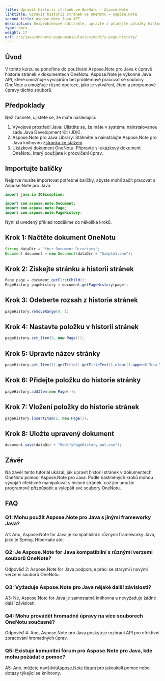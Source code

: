 ```yaml
---
title: Upravit historii stránek ve OneNotu – Aspose.Note
linktitle: Upravit historii stránek ve OneNotu – Aspose.Note
second_title: Aspose.Note Java API
description: Bezproblémově odstraňte, upravte a přidejte položky historie stránek! Podrobný průvodce a kód pro zvládnutí OneNotu pomocí Aspose.Note. #OneNote #Java #Aspose
type: docs
weight: 17
url: /cs/java/onenote-page-manipulation/modify-page-history/
---
```

## Úvod

V tomto kurzu se ponoříme do používání Aspose.Note pro Java k úpravě historie stránek v dokumentech OneNotu. Aspose.Note je výkonné Java API, které umožňuje vývojářům bezproblémově pracovat se soubory OneNote a umožňuje různé operace, jako je vytváření, čtení a programové úpravy těchto souborů.

## Předpoklady

Než začnete, ujistěte se, že máte následující:

1. Vývojové prostředí Java: Ujistěte se, že máte v systému nainstalovanou sadu Java Development Kit (JDK).
2.  Aspose.Note pro Java Library: Stáhněte a nainstalujte Aspose.Note pro Java knihovnu z[stránka ke stažení](https://releases.aspose.com/note/java/).
3. Ukázkový dokument OneNotu: Připravte si ukázkový dokument OneNotu, který použijete k procvičení úprav.

## Importujte balíčky

Nejprve musíte importovat potřebné balíčky, abyste mohli začít pracovat s Aspose.Note pro Java.

```java
import java.io.IOException;

import com.aspose.note.Document;
import com.aspose.note.Page;
import com.aspose.note.PageHistory;
```

Nyní si uvedený příklad rozdělíme do několika kroků.

## Krok 1: Načtěte dokument OneNotu

```java
String dataDir = "Your Document Directory";
Document document = new Document(dataDir + "Sample1.one");
```

## Krok 2: Získejte stránku a historii stránek

```java
Page page = document.getFirstChild();
PageHistory pageHistory = document.getPageHistory(page);
```

## Krok 3: Odeberte rozsah z historie stránek

```java
pageHistory.removeRange(0, 1);
```

## Krok 4: Nastavte položku v historii stránek

```java
pageHistory.set_Item(0, new Page());
```

## Krok 5: Upravte název stránky

```java
pageHistory.get_Item(1).getTitle().getTitleText().clear().append("New Title");
```

## Krok 6: Přidejte položku do historie stránky

```java
pageHistory.addItem(new Page());
```

## Krok 7: Vložení položky do historie stránek

```java
pageHistory.insertItem(1, new Page());
```

## Krok 8: Uložte upravený dokument

```java
document.save(dataDir + "ModifyPageHistory_out.one");
```

## Závěr

Na závěr tento tutoriál ukázal, jak upravit historii stránek v dokumentech OneNotu pomocí Aspose.Note pro Java. Podle nastíněných kroků mohou vývojáři efektivně manipulovat s historií stránek, což jim umožní programově přizpůsobit a vylepšit své soubory OneNotu.

## FAQ

### Q1: Mohu použít Aspose.Note pro Java s jinými frameworky Java?

A1: Ano, Aspose.Note for Java je kompatibilní s různými frameworky Java, jako je Spring, Hibernate atd.

### Q2: Je Aspose.Note for Java kompatibilní s různými verzemi souborů OneNote?

Odpověď 2: Aspose.Note for Java podporuje práci se starými i novými verzemi souborů OneNotu.

### Q3: Vyžaduje Aspose.Note pro Java nějaké další závislosti?

A3: Ne, Aspose.Note for Java je samostatná knihovna a nevyžaduje žádné další závislosti.

### Q4: Mohu provádět hromadné úpravy na více souborech OneNotu současně?

Odpověď 4: Ano, Aspose.Note pro Java poskytuje rozhraní API pro efektivní zpracování hromadných úprav.

### Q5: Existuje komunitní fórum pro Aspose.Note pro Java, kde mohu požádat o pomoc?

 A5: Ano, můžete navštívit[Aspose.Note fórum](https://forum.aspose.com/c/note/28) pro jakoukoli pomoc nebo dotazy týkající se knihovny.
